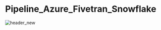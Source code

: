 # Pipeline_Azure_Fivetran_Snowflake

![header_new](https://user-images.githubusercontent.com/108484798/212536225-f8275c9c-cd78-481f-94f0-56d6fd6a39ed.png)
